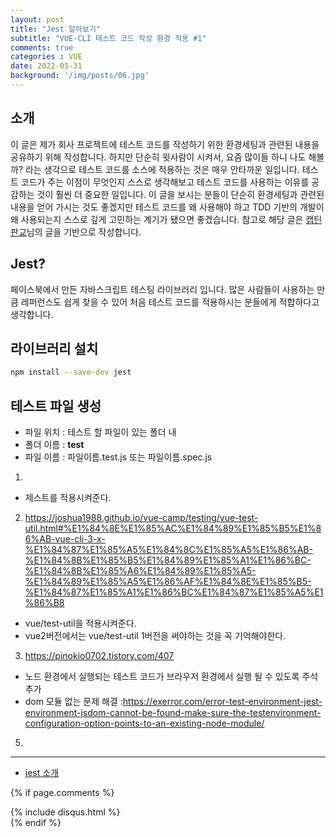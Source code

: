 ```yaml
---
layout: post
title: "Jest 알아보기"
subtitle: "VUE-CLI 테스트 코드 작성 환경 적용 #1"
comments: true
categories : VUE
date: 2022-05-31
background: '/img/posts/06.jpg'
---
```


## 소개
이 글은 제가 회사 프로젝트에 테스트 코드를 작성하기 위한 환경세팅과 관련된 내용을 공유하기 위해 작성합니다.
하지만 단순히 윗사람이 시켜서, 요즘 많이들 하니 나도 해볼까? 라는 생각으로 테스트 코드를 소스에 적용하는 것은 매우 안타까운 일입니다.
테스트 코드가 주는 이점이 무엇인지 스스로 생각해보고 테스트 코드를 사용하는 이유를 공감하는 것이 훨씬 더 중요한 일입니다.
이 글을 보시는 분들이 단순히 환경세팅과 관련된 내용을 얻어 가시는 것도 좋겠지만 
테스트 코드를 왜 사용해야 하고 TDD 기반의 개발이 왜 사용되는지 스스로 깊게 고민하는 계기가 됐으면 좋겠습니다.
참고로 해당 글은 [캡틴판교](https://joshua1988.github.io/vue-camp/testing/jest-testing.html#jest-%E1%84%89%E1%85%A9%E1%84%80%E1%85%A2)님의 글을 기반으로 작성합니다.

## Jest?
페이스북에서 만든 자바스크립트 테스팅 라이브러리 입니다.
많은 사람들이 사용하는 만큼 레퍼런스도 쉽게 찾을 수 있어 처음 테스트 코드를 적용하시는 분들에게 적합하다고 생각합니다.

## 라이브러리 설치
```sh
npm install --save-dev jest
```

## 테스트 파일 생성
- 파일 위치 : 테스트 할 파일이 있는 폴더 내
- 폴더 이름 : __test__
- 파일 이름 : 파일이름.test.js 또는 파일이름.spec.js









1. 
  - 제스트를 적용시켜준다.
2. https://joshua1988.github.io/vue-camp/testing/vue-test-util.html#%E1%84%8E%E1%85%AC%E1%84%89%E1%85%B5%E1%86%AB-vue-cli-3-x-%E1%84%87%E1%85%A5%E1%84%8C%E1%85%A5%E1%86%AB-%E1%84%8B%E1%85%B5%E1%84%89%E1%85%A1%E1%86%BC-%E1%84%8B%E1%85%A6%E1%84%89%E1%85%A5-%E1%84%89%E1%85%A5%E1%86%AF%E1%84%8E%E1%85%B5-%E1%84%87%E1%85%A1%E1%86%BC%E1%84%87%E1%85%A5%E1%86%B8
  - vue/test-util을 적용시켜준다.
  - vue2버전에서는 vue/test-util 1버전을 써야하는 것을 꼭 기억해야한다.
3. https://pinokio0702.tistory.com/407
  - 노드 환경에서 실행되는 테스트 코드가 브라우저 환경에서 실행 될 수 있도록 주석 추가
  - dom 모듈 없는 문제 해결 :https://exerror.com/error-test-environment-jest-environment-jsdom-cannot-be-found-make-sure-the-testenvironment-configuration-option-points-to-an-existing-node-module/
5. 


---
- [jest 소개](https://joshua1988.github.io/vue-camp/testing/jest-testing.html#jest-%E1%84%89%E1%85%A9%E1%84%80%E1%85%A2)


{% if page.comments %}
<div id="post-disqus" class="container">
{% include disqus.html %}
</div>
{% endif %}
